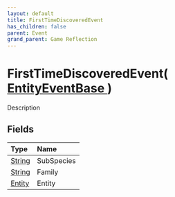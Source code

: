 ```yaml
---
layout: default
title: FirstTimeDiscoveredEvent
has_children: false
parent: Event
grand_parent: Game Reflection
---
```

# FirstTimeDiscoveredEvent( [ EntityEventBase ](/docs/game-reflection/events/entity_event_base) )
Description 

## Fields

| Type | Name |
|:-------------|:--------------|
| [String](/docs/game-reflection/components/string) | SubSpecies |
| [String](/docs/game-reflection/components/string) | Family |
| [Entity](/docs/game-reflection/classes/entity) | Entity |

